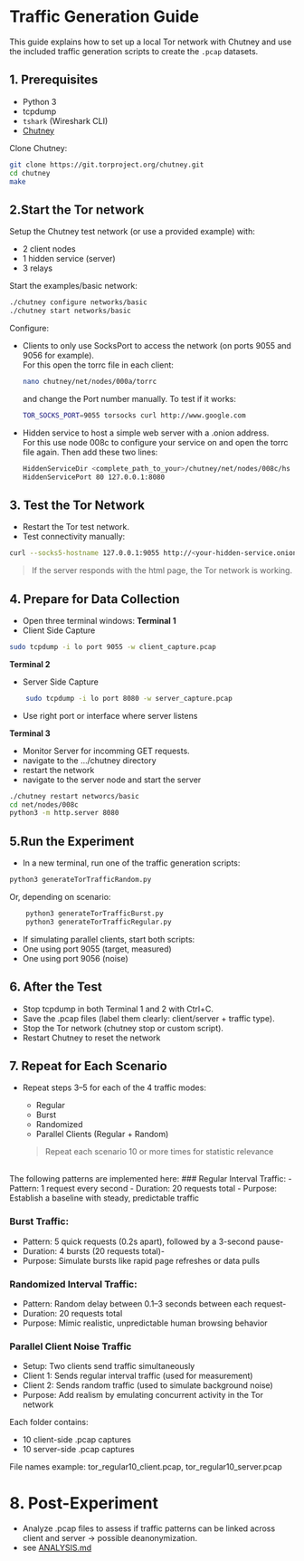 # Traffic Generation Guide
This guide explains how to set up a local Tor network with Chutney and use the included traffic generation scripts to create the `.pcap` datasets.


## 1. Prerequisites
- Python 3
- tcpdump
- `tshark` (Wireshark CLI)
- [Chutney](https://gitweb.torproject.org/chutney.git/)

Clone Chutney:
```bash
git clone https://git.torproject.org/chutney.git
cd chutney
make
```
## 2.Start the Tor network
Setup the Chutney test network (or use a provided example) with:
- 2 client nodes
- 1 hidden service (server)
- 3 relays

Start the examples/basic network:
```bash
./chutney configure networks/basic
./chutney start networks/basic
```

Configure:
- Clients to only use SocksPort to access the network (on ports 9055 and 9056 for example).<br>
    For this open the torrc file in each client:
    ```bash
    nano chutney/net/nodes/000a/torrc
    ```
    and change the Port number manually. To test if it works: 
    ```bash
    TOR_SOCKS_PORT=9055 torsocks curl http://www.google.com
    ```
- Hidden service to host a simple web server with a .onion address.<br>
    For this use node 008c to configure your service on and open the torrc file again. Then add these two lines:
    ```bash
    HiddenServiceDir <complete_path_to_your>/chutney/net/nodes/008c/hs  #insert your path
    HiddenServicePort 80 127.0.0.1:8080 
    ```
    
## 3. Test the Tor Network
- Restart the Tor test network.
- Test connectivity manually:
```bash
curl --socks5-hostname 127.0.0.1:9055 http://<your-hidden-service.onion>
```
> If the server responds with the html page, the Tor network is working.


## 4. Prepare for Data Collection
- Open three terminal windows:
**Terminal 1** 
- Client Side Capture
```bash
sudo tcpdump -i lo port 9055 -w client_capture.pcap
```

**Terminal 2** 
- Server Side Capture
```bash
    sudo tcpdump -i lo port 8080 -w server_capture.pcap
```
- Use right port or interface where server listens

**Terminal 3** 
- Monitor Server for incomming GET requests.
- navigate to the .../chutney directory
- restart the network 
- navigate to the server node and start the  server
```bash
./chutney restart networcs/basic
cd net/nodes/008c
python3 -m http.server 8080
```  


## 5.Run the Experiment
- In a new terminal, run one of the traffic generation scripts:
```bash
python3 generateTorTrafficRandom.py
```
Or, depending on scenario:
```bash
    python3 generateTorTrafficBurst.py
    python3 generateTorTrafficRegular.py
```
- If simulating parallel clients, start both scripts:
- One using port 9055 (target, measured)
- One using port 9056 (noise)

## 6. After the Test
- Stop tcpdump in both Terminal 1 and 2 with Ctrl+C.
- Save the .pcap files (label them clearly: client/server + traffic type).
- Stop the Tor network (chutney stop or custom script).
- Restart Chutney to reset the network

## 7. Repeat for Each Scenario
- Repeat steps 3–5 for each of the 4 traffic modes:
    - Regular
    - Burst
    - Randomized
    - Parallel Clients (Regular + Random)

    >Repeat each scenario 10 or more times for statistic relevance
<br>
The following patterns are implemented here:
### Regular Interval Traffic:
- Pattern: 1 request every second
- Duration: 20 requests total
- Purpose: Establish a baseline with steady, predictable traffic

### Burst Traffic:
- Pattern: 5 quick requests (0.2s apart), followed by a 3-second pause- 
- Duration: 4 bursts (20 requests total)- 
- Purpose: Simulate bursts like rapid page refreshes or data pulls

### Randomized Interval Traffic:
- Pattern: Random delay between 0.1–3 seconds between each request- 
- Duration: 20 requests total 
- Purpose: Mimic realistic, unpredictable human browsing behavior

### Parallel Client Noise Traffic
- Setup: Two clients send traffic simultaneously
- Client 1: Sends regular interval traffic (used for measurement)
- Client 2: Sends random traffic (used to simulate background noise)
- Purpose: Add realism by emulating concurrent activity in the Tor network

Each folder contains:
- 10 client-side .pcap captures
- 10 server-side .pcap captures

File names example: tor_regular10_client.pcap, tor_regular10_server.pcap

# 8. Post-Experiment
- Analyze .pcap files to assess if traffic patterns can be linked across client and server → possible deanonymization.
- see [ANALYSIS.md](../ANALYSIS.md)




